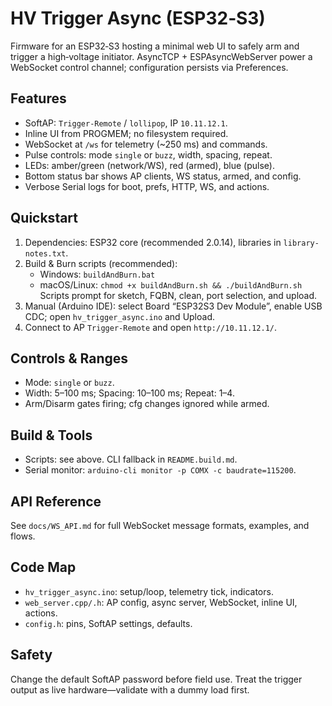 # HV Trigger Async (ESP32‑S3)

Firmware for an ESP32‑S3 hosting a minimal web UI to safely arm and trigger a high‑voltage initiator. AsyncTCP + ESPAsyncWebServer power a WebSocket control channel; configuration persists via Preferences.

## Features
- SoftAP: `Trigger-Remote` / `lollipop`, IP `10.11.12.1`.
- Inline UI from PROGMEM; no filesystem required.
- WebSocket at `/ws` for telemetry (~250 ms) and commands.
- Pulse controls: mode `single` or `buzz`, width, spacing, repeat.
- LEDs: amber/green (network/WS), red (armed), blue (pulse).
- Bottom status bar shows AP clients, WS status, armed, and config.
- Verbose Serial logs for boot, prefs, HTTP, WS, and actions.

## Quickstart
1. Dependencies: ESP32 core (recommended 2.0.14), libraries in `library-notes.txt`.
2. Build & Burn scripts (recommended):
   - Windows: `buildAndBurn.bat`
   - macOS/Linux: `chmod +x buildAndBurn.sh && ./buildAndBurn.sh`
   Scripts prompt for sketch, FQBN, clean, port selection, and upload.
3. Manual (Arduino IDE): select Board “ESP32S3 Dev Module”, enable USB CDC; open `hv_trigger_async.ino` and Upload.
4. Connect to AP `Trigger-Remote` and open `http://10.11.12.1/`.

## Controls & Ranges
- Mode: `single` or `buzz`.
- Width: 5–100 ms; Spacing: 10–100 ms; Repeat: 1–4.
- Arm/Disarm gates firing; cfg changes ignored while armed.

## Build & Tools
- Scripts: see above. CLI fallback in `README.build.md`.
- Serial monitor: `arduino-cli monitor -p COMX -c baudrate=115200`.

## API Reference
See `docs/WS_API.md` for full WebSocket message formats, examples, and flows.

## Code Map
- `hv_trigger_async.ino`: setup/loop, telemetry tick, indicators.
- `web_server.cpp/.h`: AP config, async server, WebSocket, inline UI, actions.
- `config.h`: pins, SoftAP settings, defaults.

## Safety
Change the default SoftAP password before field use. Treat the trigger output as live hardware—validate with a dummy load first.
